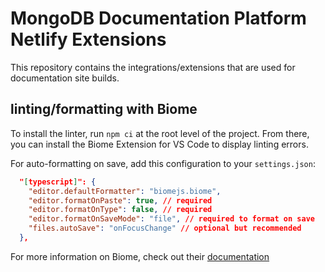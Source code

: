 # MongoDB Documentation Platform Netlify Extensions

This repository contains the integrations/extensions that are used for documentation site builds.

## linting/formatting with Biome

To install the linter, run `npm ci` at the root level of the project. From there, you can install the Biome Extension for VS Code to display linting errors.

For auto-formatting on save, add this configuration to your `settings.json`:

```json
  "[typescript]": {
    "editor.defaultFormatter": "biomejs.biome",
    "editor.formatOnPaste": true, // required
    "editor.formatOnType": false, // required
    "editor.formatOnSaveMode": "file", // required to format on save
    "files.autoSave": "onFocusChange" // optional but recommended
  },

```

For more information on Biome, check out their [documentation](https://biomejs.dev/guides/getting-started/)
